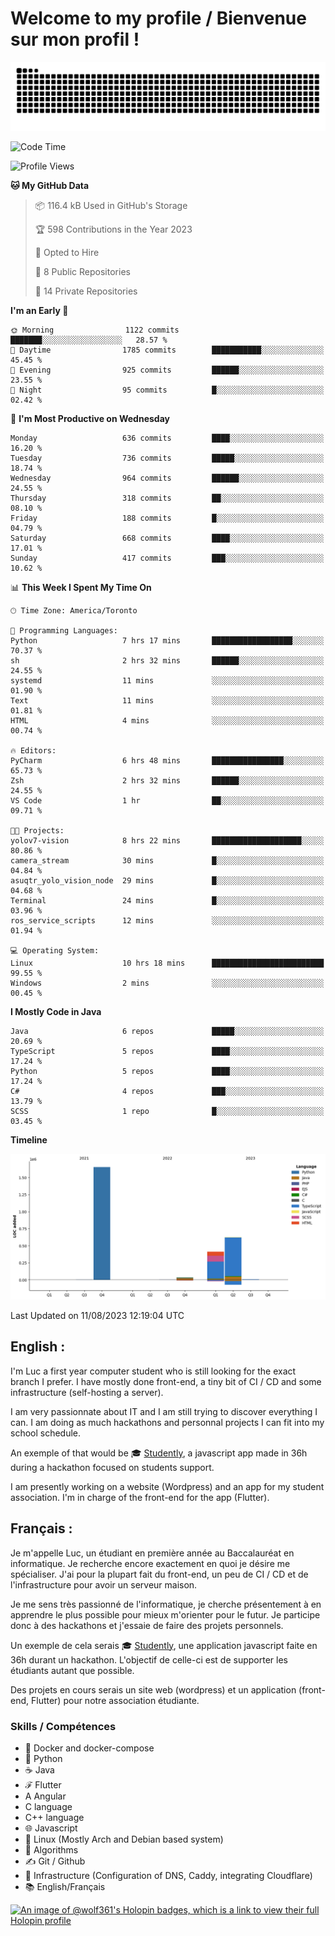 # Welcome to my profile / Bienvenue sur mon profil !

![snake gif](https://github.com/wolf-361/wolf-361/blob/output/github-contribution-grid-snake.svg)

<!--START_SECTION:waka-->
![Code Time](http://img.shields.io/badge/Code%20Time-254%20hrs%2053%20mins-blue)

![Profile Views](http://img.shields.io/badge/Profile%20Views-0-blue)

**🐱 My GitHub Data** 

> 📦 116.4 kB Used in GitHub's Storage 
 > 
> 🏆 598 Contributions in the Year 2023
 > 
> 💼 Opted to Hire
 > 
> 📜 8 Public Repositories 
 > 
> 🔑 14 Private Repositories 
 > 
**I'm an Early 🐤** 

```text
🌞 Morning                1122 commits        ███████░░░░░░░░░░░░░░░░░░   28.57 % 
🌆 Daytime                1785 commits        ███████████░░░░░░░░░░░░░░   45.45 % 
🌃 Evening                925 commits         ██████░░░░░░░░░░░░░░░░░░░   23.55 % 
🌙 Night                  95 commits          █░░░░░░░░░░░░░░░░░░░░░░░░   02.42 % 
```
📅 **I'm Most Productive on Wednesday** 

```text
Monday                   636 commits         ████░░░░░░░░░░░░░░░░░░░░░   16.20 % 
Tuesday                  736 commits         █████░░░░░░░░░░░░░░░░░░░░   18.74 % 
Wednesday                964 commits         ██████░░░░░░░░░░░░░░░░░░░   24.55 % 
Thursday                 318 commits         ██░░░░░░░░░░░░░░░░░░░░░░░   08.10 % 
Friday                   188 commits         █░░░░░░░░░░░░░░░░░░░░░░░░   04.79 % 
Saturday                 668 commits         ████░░░░░░░░░░░░░░░░░░░░░   17.01 % 
Sunday                   417 commits         ███░░░░░░░░░░░░░░░░░░░░░░   10.62 % 
```


📊 **This Week I Spent My Time On** 

```text
🕑︎ Time Zone: America/Toronto

💬 Programming Languages: 
Python                   7 hrs 17 mins       ██████████████████░░░░░░░   70.37 % 
sh                       2 hrs 32 mins       ██████░░░░░░░░░░░░░░░░░░░   24.55 % 
systemd                  11 mins             ░░░░░░░░░░░░░░░░░░░░░░░░░   01.90 % 
Text                     11 mins             ░░░░░░░░░░░░░░░░░░░░░░░░░   01.81 % 
HTML                     4 mins              ░░░░░░░░░░░░░░░░░░░░░░░░░   00.74 % 

🔥 Editors: 
PyCharm                  6 hrs 48 mins       ████████████████░░░░░░░░░   65.73 % 
Zsh                      2 hrs 32 mins       ██████░░░░░░░░░░░░░░░░░░░   24.55 % 
VS Code                  1 hr                ██░░░░░░░░░░░░░░░░░░░░░░░   09.71 % 

🐱‍💻 Projects: 
yolov7-vision            8 hrs 22 mins       ████████████████████░░░░░   80.86 % 
camera_stream            30 mins             █░░░░░░░░░░░░░░░░░░░░░░░░   04.84 % 
asuqtr_yolo_vision_node  29 mins             █░░░░░░░░░░░░░░░░░░░░░░░░   04.68 % 
Terminal                 24 mins             █░░░░░░░░░░░░░░░░░░░░░░░░   03.96 % 
ros_service_scripts      12 mins             ░░░░░░░░░░░░░░░░░░░░░░░░░   01.94 % 

💻 Operating System: 
Linux                    10 hrs 18 mins      █████████████████████████   99.55 % 
Windows                  2 mins              ░░░░░░░░░░░░░░░░░░░░░░░░░   00.45 % 
```

**I Mostly Code in Java** 

```text
Java                     6 repos             █████░░░░░░░░░░░░░░░░░░░░   20.69 % 
TypeScript               5 repos             ████░░░░░░░░░░░░░░░░░░░░░   17.24 % 
Python                   5 repos             ████░░░░░░░░░░░░░░░░░░░░░   17.24 % 
C#                       4 repos             ███░░░░░░░░░░░░░░░░░░░░░░   13.79 % 
SCSS                     1 repo              █░░░░░░░░░░░░░░░░░░░░░░░░   03.45 % 
```



**Timeline**

![Lines of Code chart](https://raw.githubusercontent.com/wolf-361/wolf-361/main/assets/bar_graph.png)


 Last Updated on 11/08/2023 12:19:04 UTC
<!--END_SECTION:waka-->

## English : 

I'm Luc a first year computer student who is still looking for the exact branch I prefer. I have mostly done front-end, a tiny bit of CI / CD and some infrastructure (self-hosting a server).

I am very passionnate about IT and I am still trying to discover everything I can. I am doing as much hackathons and personnal projects I can fit into my school schedule.

An exemple of that would be 🎓 [Studently](https://github.com/wolf-361/Studently-CodeJam12), a javascript app made in 36h during a hackathon focused on students support.

I am presently working on a website (Wordpress) and an app for my student association. I'm in charge of the front-end for the app (Flutter).

## Français :

Je m'appelle Luc, un étudiant en première année au Baccalauréat en informatique. Je recherche encore exactement en quoi je désire me spécialiser. J'ai pour la plupart fait du front-end, un peu de CI / CD et de l'infrastructure pour avoir un serveur maison.

Je me sens très passionné de l'informatique, je cherche présentement à en apprendre le plus possible pour mieux m'orienter pour le futur. Je participe donc à des hackathons et j'essaie de faire des projets personnels.

Un exemple de cela serais 🎓 [Studently](https://github.com/wolf-361/Studently-CodeJam12), une application javascript faite en 36h durant un hackathon. L'objectif de celle-ci est de supporter les étudiants autant que possible.

Des projets en cours serais un site web (wordpress) et un application (front-end, Flutter) pour notre association étudiante.

###  Skills / Compétences

* 🐋 Docker and docker-compose
* 🐍 Python
* ☕ Java
* ℱ Flutter
* A Angular
* C language
* C++ language
* 🌐 Javascript
* 🐧 Linux (Mostly Arch and Debian based system)
* 🧩 Algorithms
* ✍️ Git / Github
* 📜 Infrastructure (Configuration of DNS, Caddy, integrating Cloudflare)
* 📚 English/Français

[![An image of @wolf361's Holopin badges, which is a link to view their full Holopin profile](https://holopin.me/wolf361)](https://holopin.io/@wolf361)


